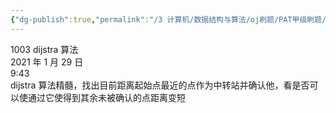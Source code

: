 ```yaml
---
{"dg-publish":true,"permalink":"/3 计算机/数据结构与算法/oj刷题/PAT甲级刷题/1003 dijstra算法/","title":"1003 dijstra算法"}
---
```



1003 dijstra 算法  
2021 年 1 月 29 日  
9:43  
dijstra 算法精髓，找出目前距离起始点最近的点作为中转站并确认他，看是否可以使通过它使得到其余未被确认的点距离变短